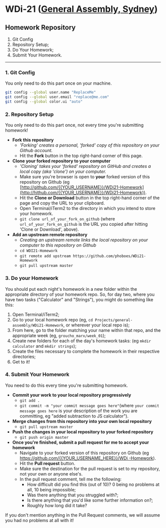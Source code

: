 # WDi-21 ([General Assembly, Sydney](https://generalassemb.ly/sydney))
## Homework Repository

1. Git Config
2. Repository Setup;
3. Do Your Homework;
4. Submit Your Homework.

___

### 1. Git Config 

You only need to do this part once on your machine. 

```sh
git config --global user.name "ReplaceMe"
git config --global user.email "replace@me.com"
git config --global color.ui "auto"
```

### 2. Repository Setup

You only need to do this part once, not every time you're submitting homework!

- **Fork this repository**
    + *'Forking' creates a personal, 'forked' copy of this repository on your Github account.*  
    + Hit the **Fork** button in the top right-hand corner of this page.
- **Clone your forked repository to your computer**
    + *'Cloning' takes your 'forked' repository on GitHub and creates a local copy (aka 'clone') on your computer.*
    + Make sure you're browser is open to **your** forked version of this repository on Github (eg [http://github.com/{{YOUR_USERNAME}}/WDi21-Homework](http://hithub.com/{{YOUR_USERNAME}}/WDi21-Homework)).
    + Hit the **Clone or Download** button in the top right-hand corner of the page and copy the URL to your clipboard.
    + Open Terminal/iTerm2 to the directory in which you intend to store your homework.
    + `git clone url_of_your_fork_on_github` (where `url_of_your_fork_on_github` is the URL you copied after hitting 'Clone or Download', above).
- **Add an upstream remote repository**
    +  *Creating an upstream remote links the local repository on your computer to this repository on Github*
    + `cd WDI21-Homework`
    + `git remote add upstream https://github.com/phoboes/WDi21-Homework`
    + `git pull upstream master`

### 3. Do your Homework

You should put each night's homework in a new folder within the appropriate directory of your homework repo. So, for day two, where you have two tasks ("Calculator" and "Strings"), you might do something like this:

1. Open Terminal/iTerm2;
2. Go to your local homework repo (eg, `cd Projects/general-assembly/WDi21-Homework`, or wherever your local repo is);
3. From here, go to the folder matching your name within that repo, and the appropriate week (eg, `groucho_marx/week_01`);
4. Create new folders for each of the day's homework tasks: (eg `mkdir calculator` and `mkdir strings`);
5. Create the files necessary to complete the homework in their respective directories;
6. Get to it!

### 4. Submit Your Homework

You need to do this every time you're submitting homework.

- **Commit your work to your local repository progressively**
    + `git add .`
    + `git commit -m "your commit message goes here"`(where `your commit message goes here` is your description of the work you are committing, eg "added subtraction to JS calculator").
- **Merge changes from this repository into your own local repository**
    + `git pull upstream master`
- **Push the changes in your local repository to your forked repository**
    + `git push origin master`
- **Once you're finished, submit a pull request for me to accept your homework**
    + Navigate to your forked version of this repository on Github (eg [https://github.com/{{YOUR_USERNAME_HERE}}/WDi
    -Homework](https://github.com/{{YOUR_USERNAME_HERE}}/WDi21-Homework)).
    + Hit the **Pull request** button.
    + Make sure the destination for the pull request is set to my repository, not your own or anyone else's.
    - In the pull request comment, tell me the following:
        + How difficult did you find this (out of 10)? 0 being no problems at all, 10 being impossible;
        + Was there anything that you struggled with?;
        + Is there anything that you'd like some further information on?;
        + Roughly how long did it take?

If you don't mention anything in the Pull Request comments, we will assume you had no problems at all with it!
